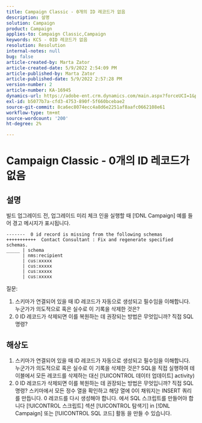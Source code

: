 ```yaml
---
title: Campaign Classic - 0개의 ID 레코드가 없음
description: 설명
solution: Campaign
product: Campaign
applies-to: Campaign Classic,Campaign
keywords: KCS - 0ID 레코드가 없음
resolution: Resolution
internal-notes: null
bug: false
article-created-by: Marta Zator
article-created-date: 5/9/2022 2:54:09 PM
article-published-by: Marta Zator
article-published-date: 5/9/2022 2:57:28 PM
version-number: 2
article-number: KA-16945
dynamics-url: https://adobe-ent.crm.dynamics.com/main.aspx?forceUCI=1&pagetype=entityrecord&etn=knowledgearticle&id=7692b4e0-a7cf-ec11-a7b5-0022480a8e40
exl-id: b5077b7a-cfd3-4753-890f-5f660bcebae2
source-git-commit: 8ca6ec8074ecc4a8d6e2251af8aafc0662108e61
workflow-type: tm+mt
source-wordcount: '200'
ht-degree: 2%

---
```


# Campaign Classic - 0개의 ID 레코드가 없음

## 설명

빌드 업그레이드 전, 업그레이드 미리 체크 인을 실행할 때 [!DNL Campaign] 예를 들어 경고 메시지가 표시됩니다.

```
-------  0 id record is missing from the following schemas
+++++++++++  Contact Consultant : Fix and regenerate specified schemas.
_____ | schema                  
      | nms:recipient           
      | cus:xxxxx     
      | cus:xxxxx        
      | cus:xxxxx       
      | cus:xxxxx            
```

질문:

1. 스키마가 연결되어 있을 때 ID 레코드가 자동으로 생성되고 필수임을 이해합니다. 누군가가 의도적으로 혹은 실수로 이 기록을 삭제한 것은?
1. 0 ID 레코드가 삭제되면 이를 복원하는 데 권장되는 방법은 무엇입니까? 직접 SQL 명령?

## 해상도

1. 스키마가 연결되어 있을 때 ID 레코드가 자동으로 생성되고 필수임을 이해합니다. 누군가가 의도적으로 혹은 실수로 이 기록을 삭제한 것은? SQL을 직접 실행하여 테이블에서 모든 레코드를 삭제하는 대신 [!UICONTROL 데이터 업데이트] activity)
1. 0 ID 레코드가 삭제되면 이를 복원하는 데 권장되는 방법은 무엇입니까? 직접 SQL 명령? 스키마에서 모든 정수 열을 확인하고 해당 열에 0이 채워지는 INSERT 쿼리를 만듭니다. 0 레코드를 다시 생성해야 합니다. 에서 SQL 스크립트를 만들어야 합니다 [!UICONTROL 스크립트] 섹션 [!UICONTROL 탐색기] in [!DNL Campaign] 또는 [!UICONTROL SQL 코드] 활동 을 만들 수 있습니다.
